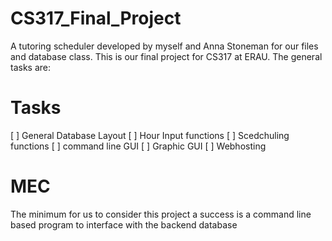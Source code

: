 # CS317_Final_Project
A tutoring scheduler developed by myself and Anna Stoneman for our files and database class. 
This is our final project for CS317 at ERAU. The general tasks are: 
# Tasks
[ ] General Database Layout
[ ] Hour Input functions
[ ] Scedchuling functions
[ ] command line GUI
[ ] Graphic GUI
[ ] Webhosting

# MEC
 The minimum for us to consider this project a success is a command line based program to interface with the backend database
 
